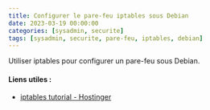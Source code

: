 ```yaml
---
title: Configurer le pare-feu iptables sous Debian
date: 2023-03-19 00:00:00
categories: [sysadmin, securite]
tags: [sysadmin, securite, pare-feu, iptables, debian]
---
```


Utiliser iptables pour configurer un pare-feu sous Debian.

#### Liens utiles :
- [iptables tutorial - Hostinger](https://www.hostinger.com/tutorials/iptables-tutorial)